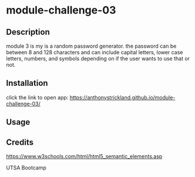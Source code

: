# module-challenge-03

## Description

module 3 is my is a random password generator.  the password can be between 8 and 128 characters and can include capital letters, 
lower case letters, numbers, and symbols depending on if the user wants to use that or not.  


## Installation

click the link to open app: https://anthonystrickland.github.io/module-challenge-03/

## Usage



## Credits

https://www.w3schools.com/html/html5_semantic_elements.asp

UTSA Bootcamp

